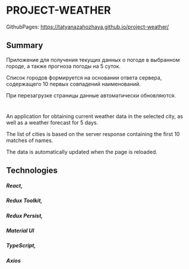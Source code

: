 # PROJECT-WEATHER

GithubPages: https://tatyanazahozhaya.github.io/project-weather/

## Summary

Приложение для получения текущих данных о погоде в выбранном городе, а также прогноза погоды на 5 суток.

Список городов формируется на основании ответа сервера, содержащего 10 первых совпадений наименований.

При перезагрузке страницы данные автоматически обновляются.

#

An application for obtaining current weather data in the selected city, as well as a weather forecast for 5 days.

The list of cities is based on the server response containing the first 10 matches of names.

The data is automatically updated when the page is reloaded.



## Technologies

##### React,                                                                   
##### Redux Toolkit,
##### Redux Persist,                                       
##### Material UI
##### TypeScript,
##### Axios
